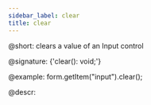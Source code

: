 ```yaml
---
sidebar_label: clear
title: clear
---          
```


@short: clears a value of an Input control

@signature: {'clear(): void;'}



@example:
form.getItem("input").clear();



@descr:


